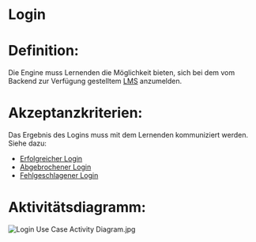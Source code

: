 # Login


# Definition:

Die Engine muss Lernenden die Möglichkeit bieten, sich bei dem vom Backend zur Verfügung gestelltem [LMS](Learning-Management-System-GE.md) anzumelden.


# Akzeptanzkriterien:

Das Ergebnis des Logins muss mit dem Lernenden kommuniziert werden.
Siehe dazu:
- [Erfolgreicher Login](EZZ0003.md)
- [Abgebrochener Login](EZZ0004.md)
- [Fehlgeschlagener Login](EZZ0005.md)

# Aktivitätsdiagramm:

![Login Use Case Activity Diagram.jpg](imageLoginActivityDiagramm.jpg)

